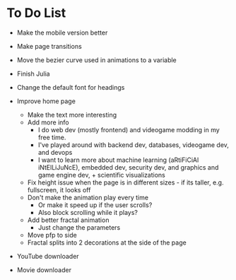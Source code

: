 # To Do List

- Make the mobile version better
- Make page transitions
- Move the bezier curve used in animations to a variable
- Finish Julia
- Change the default font for headings
- Improve home page
  - Make the text more interesting
  - Add more info
    - I do web dev (mostly frontend) and videogame modding in my free time.
    - I've played around with backend dev, databases, videogame dev, and devops
    - I want to learn more about machine learning (aRtiFiCiAl iNtElLiJuNcE), embedded dev, security dev, and graphics and game engine dev, + scientific visualizations
  - Fix height issue when the page is in different sizes - if its taller, e.g. fullscreen, it looks off
  - Don't make the animation play every time
    - Or make it speed up if the user scrolls?
    - Also block scrolling while it plays?
  - Add better fractal animation
    - Just change the parameters
  - Move pfp to side
  - Fractal splits into 2 decorations at the side of the page

- YouTube downloader
- Movie downloader
